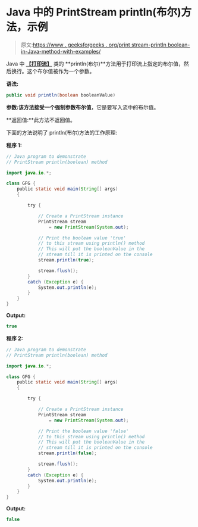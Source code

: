 # Java 中的 PrintStream println(布尔)方法，示例

> 原文:[https://www . geeksforgeeks . org/print stream-println boolean-in-Java-method-with-examples/](https://www.geeksforgeeks.org/printstream-printlnboolean-method-in-java-with-examples/)

Java 中 **[【打印流】](https://www.geeksforgeeks.org/java-io-printstream-class-java-set-1/)** 类的 **println(布尔)**方法用于打印流上指定的布尔值，然后换行。这个布尔值被作为一个参数。

**语法:**

```java
public void println(boolean booleanValue)
```

**参数:**该方法接受一个强制参数**布尔值**，它是要写入流中的布尔值。

**返回值:**此方法不返回值。

下面的方法说明了 println(布尔)方法的工作原理:

**程序 1:**

```java
// Java program to demonstrate
// PrintStream println(boolean) method

import java.io.*;

class GFG {
    public static void main(String[] args)
    {

        try {

            // Create a PrintStream instance
            PrintStream stream
                = new PrintStream(System.out);

            // Print the boolean value 'true'
            // to this stream using println() method
            // This will put the booleanValue in the
            // stream till it is printed on the console
            stream.println(true);

            stream.flush();
        }
        catch (Exception e) {
            System.out.println(e);
        }
    }
}
```

**Output:**

```java
true

```

**程序 2:**

```java
// Java program to demonstrate
// PrintStream println(boolean) method

import java.io.*;

class GFG {
    public static void main(String[] args)
    {

        try {

            // Create a PrintStream instance
            PrintStream stream
                = new PrintStream(System.out);

            // Print the boolean value 'false'
            // to this stream using println() method
            // This will put the booleanValue in the
            // stream till it is printed on the console
            stream.println(false);

            stream.flush();
        }
        catch (Exception e) {
            System.out.println(e);
        }
    }
}
```

**Output:**

```java
false

```